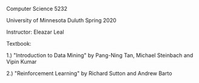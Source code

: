 Computer Science 5232

University of Minnesota Duluth Spring 2020

Instructor: Eleazar Leal

Textbook:

1.) "Introduction to Data Mining" by Pang-Ning Tan, Michael Steinbach and Vipin Kumar

2.) "Reinforcement Learning" by Richard Sutton and Andrew Barto

